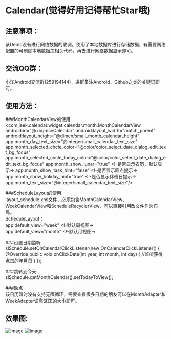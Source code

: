 Calendar(觉得好用记得帮忙Star哦)
===
注意事项：
---
该Demo没有进行网络数据的联调，使用了本地数据库进行存储数据，有需要网络配置的可删除本地数据库相关代码，再去进行网络数据显示即可。<br/>

交流QQ群：
---
小江Android交流群(259194144)，进群备注Android、Github之类的关键词即可。

使用方法：
---
###MonthCalendarView的使用<br/>
        <com.jeek.calendar.widget.calendar.month.MonthCalendarView
            android:id="@+id/mcvCalendar"
            android:layout_width="match_parent"
            android:layout_height="@dimen/small_month_calendar_height"
            app:month_day_text_size="@integer/small_calendar_text_size"
            app:month_selected_circle_color="@color/color_select_date_dialog_edit_text_bg_focus"
            app:month_selected_circle_today_color="@color/color_select_date_dialog_edit_text_bg_focus"
            app:month_show_lunar="true" <!-是否显示农历，默认显示->
            app:month_show_task_hint="false" <!-是否显示圆点提示->
            app:month_show_holiday_hint="true" <!-是否显示休班日提示->
            app:month_text_size="@integer/small_calendar_text_size"/>

###ScheduleLayout的使用<br/>
layout_schedule.xml文件，必须包含MonthCalendarView、WeekCalendarView和ScheduleRecyclerView，可以直接引用改文件作为布局。<br/>
ScheduleLayout：<br/>
app:default_view="week" <!-默认周视图-><br/>
app:default_view="month" <!-默认月视图-><br/>

###设置日期监听<br/>
        slSchedule.setOnCalendarClickListener(new OnCalendarClickListener() {
            @Override
            public void onClickDate(int year, int month, int day) {
                //监听获得点击的年月日
            }
        });

###跳转到今天<br/>
        slSchedule.getMonthCalendar().setTodayToView();

###缺点<br/>
该日历暂时没有支持无限循环，需要查看很多日期的朋友可以在MonthAdapter和WeekAdapter调高SIZE的大小即可。

效果图:<br/>
---
![image](https://github.com/xiaojianglaile/Calendar/blob/master/raw/jeek_image_1.gif)
![image](https://github.com/xiaojianglaile/Calendar/blob/master/raw/jeek_image_2.png)
